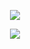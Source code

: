<p align="center">
  <img src="https://user-images.githubusercontent.com/113874361/206784635-fc88205f-8759-405d-a381-822c1ac268a1.jpg" />
</p>

<p align="center">
    <img src="https://skillicons.dev/icons?i=js,py,html,css,nodejs,express,react,django,mongodb,postgres,aws,heroku,vscode,ps,ai" />
</p>
